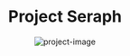 <h1 align="center" id="title">Project Seraph</h1>

<p align="center"><img src="https://socialify.git.ci/PrivateSelensky/Project-Seraph---Toram-Mod/image?description=1&amp;font=Source%20Code%20Pro&amp;language=1&amp;name=1&amp;owner=1&amp;pattern=Overlapping%20Hexagons&amp;theme=Dark" alt="project-image"></p>